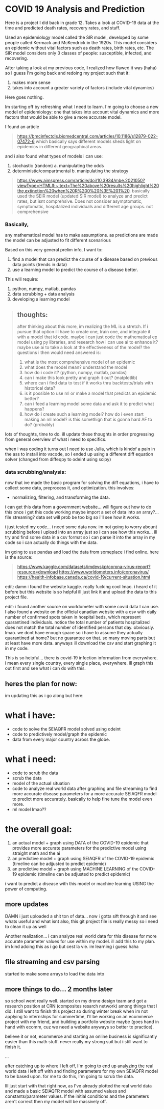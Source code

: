 # COVID 19 Analysis and Prediction
 Here is a project I did back in grade 12. Takes a look at COVID-19 data at the time and predicted death rates, recovery rates, and stuff.

Used an epidemiology model called the SIR model, developed by some people called Kermack and McKendrick in the 1920s. This model considers an epidemic without vital factors such as death rates, birth rates, etc. The SIR model considers only 3 classes of people: susceptible, infected, and recovering.
 
After taking a look at my previous code, I realized how flawed it was (haha) so I guess I'm going back and redoing my project such that it:
1. makes more sense
2. takes into account a greater variety of factors (include vital dynamics)

Here goes nothing.

Im starting off by refreshing what I need to learn. I'm going to choose a new model of epidemiology: one that takes into account vital dynamics and more factors that would be able to give a more accurate model.

I found an article
> https://bmcinfectdis.biomedcentral.com/articles/10.1186/s12879-022-07472-6
> which basically says different models sheds light on epidemics in different geographical areas.

and i also found what types of models i can use:
1. stochastic (random)
   a. manipulating the odds
2. deterministic/compartmental
   b. manipulating the strategy
> https://www.aimspress.com/article/doi/10.3934/mbe.2021050?viewType=HTML#:~:text=The%20above%20results%20highlight%20the,extinction%20when%20R%200%20%3E%201%20.
> basically used the SEIR model (updated SIR model) to analyze and predict rates, but isnt comprehsive. Does not consider asymptomatic, symptomatic, hospitalized individuals and different age groups.
> not comprehensive

### Basically,
any mathematical model has to make assumptions. as predictions are made the model can be adjusted to fit different scenarious

Based on this very general prelim info, I want to:
1. find a model that can predict the course of a disease based on previous data points (trends in data)
2. use a learning model to predict the course of a disease better.

This will require:
1. python, numpy, matlab, pandas
2. data scrubbing + data analysis
3. developing a learning model

> ## thoughts:
> after thinking about this more, im realizing the ML is a stretch. If i pursue that option ill have to create one, train one, and integrate it with a model that id code.
> maybe i can just code the mathematical ep model using py libraries, and research how i can use ai to enhance it?
> maybe use ai to take a look at the effectiveness of the model?
> the questions i then would need answered is:
> 1. what is the most comprehensive model of an epidemic
> 2. what does the model mean? understand the model
> 3. how do i code it? (python, numpy, matlab, pandas)
> 4. can i make this look pretty and graph it out? (matplotlib)
> 5. where can i find data to test if it works thru backtests/trials with historical data?
> 6. is it possible to use ml or make a model that predicts an epidemic better?
> 7. can i feed a learning model some data and ask it to predict what happens?
> 8. how do i create such a learning model? how do i even start making an ml model? is this somethign that is gonna hard AF to do? (probably)

lots of thoughts, time to do. ill update these thoughts in order progressing from general overview of what i need to specifics.

when i was coding it turns out I need to use Julia, which is kindof a pain in the ass to install into vscode, so I ended up using a different diff equation solver (changed from diffeqpy to odeint using scipy)

### data scrubbing/analysis:

now that ive made the basic program for solving the diff equations, i have to collect some data, preprocess it, and optimization.
this involves:
- normalizing, filtering, and transforming the data.

i can get this data from a government website... will figure out how to do this once i get this code working
maybe import a set of data into an array?... file streaming? data set will prob be too big so i'll see how it works.

i just tested my code... i need some data now. im not going to worry abount scrubbing before i upload into an array just so i can see how this works... ill try and find some data in a csv format so i can parse it into the array in my code so i can actually do things with the data.

im going to use pandas and load the data from someplace i find online. here is the source: 
> https://www.kaggle.com/datasets/imdevskp/corona-virus-report?resource=download
> https://www.worldometers.info/coronavirus/
> https://health-infobase.canada.ca/covid-19/current-situation.html

edit: damn i found the website kaggle. really fucking cool lmao. i heard of it before but this website is so helpful ill just link it and upload the data to this project file.

edit: i found another source on worldometer with some covid data I can use. I also found a website on the official canadian website with a csv with daily number of confirmed spots taken in hospital beds, which represent quarantined individuals. notice the total number of patients hospitalized does not match the total number of identified persons that day. obviously. lmao. we dont have enough space so i have to assume they actually quarantined at home? but no guarantee on that. so many moving parts but at least have more data. anyways ill download the csv and start graphing it in my code.

This is so helpful... there is covid-19 infection information from everywhere. i mean every single country, every single place, everywhere. ill graph this out first and see what i can do with this.

## heres the plan for now:
im updating this as i go along but here:

# what i have:
- code to solve the SEIAQFR model solved using odeint
- code to predictively model/graph the epidemic
- data from every major country across the globe.

# what i need:
- code to scrub the data
- scrub the data
- model of the actual situation
- code to analyze real world data after graphing and file streaming to find more accurate disease parameters for a more accurate SEIAQFR model to predict more accurately. basically to help fine tune the model even more.
- ml model lmao??

# the overall goal:
1. an actual model + graph using DATA of the COVID-19 epidemic that provides more accurate parameters for the predictive model using straight math and the ai
2. an predictive model + graph using SEIAQFR of the COVID-19 epidemic (timeline can be adjjusted to predict epidemic)
3. an predictive model + graph using MACHINE LEARNING of the COVID-19 epidemic (timeline can be adjusted to predict epidemic)

i want to predict a disease with this model or machine learning USING the power of computing.

## more updates

DAMN i just uploaded a shit ton of data... now i gotta sift through it and see whats useful and what isnt
also, this git project file is really messy so i need to clean it up as well

Another realization... i can analyze real world data for this disease for more accurate parameter values for use within my model. ill add this to my plan. im kind adoing this as i go but cest la vie. im learning i guess haha

## file streaming and csv parsing
started to make some arrays to load the data into

## more things to do... 2 months later
so school went really well. started on my drone design team and got a research position at CRN (composites resarch network) among things that I did. I still want to finish this project so during winter break when im not applying to internships for summertime, I'll be working on an ecommerce project with my friend, and building a portfolio website maybe (goes hand in hand with ecomm, cuz we need a website anyways so better to practice).

believe it or not, ecommerce and starting an online business is significantly easier than this math stuff. never really my strong suit but i still want to finish it.

...

after catching up to where I left off, I'm going to end up analyzing the real world data I left off with and finding parameters for my own SEIAQFR model to be based upon. for me to do this, I'm going to scrub the data.

Ill just start with that right now, as I've already plotted the real world data and made a basic SEIAQFR model with assumed values and constants/parameter values. If the initial conditions and the parameters aren't correct then my model will be massively off.